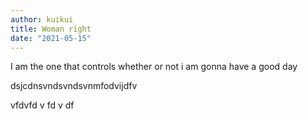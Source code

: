 ```yaml
---
author: kuikui
title: Woman right 
date: "2021-05-15"
---
```


I am the one that controls whether or not i am gonna have a good day 


dsjcdnsvndsvndsvnmfodvijdfv

vfdvfd
v
fd
v
df
